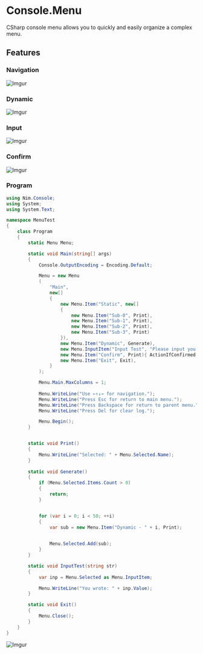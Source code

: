 # Console.Menu
CSharp console menu allows you to quickly and easily organize a complex menu.

## Features

### Navigation
![Imgur](https://i.imgur.com/rlaT30j.png)

### Dynamic
![Imgur](https://i.imgur.com/gBNtea1.png)

### Input
![Imgur](https://i.imgur.com/L0FNzQY.png)

### Confirm
![Imgur](https://i.imgur.com/v3wgUsI.png)

### Program

```c#
using Nim.Console;
using System;
using System.Text;

namespace MenuTest
{
    class Program
    {
        static Menu Menu;

        static void Main(string[] args)
        {
            Console.OutputEncoding = Encoding.Default;

            Menu = new Menu
            (
                "Main",
                new[]
                {
                    new Menu.Item("Static", new[]
                    {
                        new Menu.Item("Sub-0", Print),
                        new Menu.Item("Sub-1", Print),
                        new Menu.Item("Sub-2", Print),
                        new Menu.Item("Sub-3", Print)
                    }),
                    new Menu.Item("Dynamic", Generate),
                    new Menu.InputItem("Input Test", "Please input you name", InputTest),
                    new Menu.Item("Confirm", Print){ ActionIfConfirmed = true },
                    new Menu.Item("Exit", Exit),
                }
            );

            Menu.Main.MaxColumns = 1;
            
            Menu.WriteLine("Use ←↑↓→ for navigation.");
            Menu.WriteLine("Press Esc for return to main menu.");
            Menu.WriteLine("Press Backspace for return to parent menu.");
            Menu.WriteLine("Press Del for clear log.");

            Menu.Begin();
        }


        static void Print()
        {
            Menu.WriteLine("Selected: " + Menu.Selected.Name);
        }
        
        static void Generate()
        {
            if (Menu.Selected.Items.Count > 0)
            {
                return;
            }


            for (var i = 0; i < 50; ++i)
            {
                var sub = new Menu.Item("Dynamic - " + i, Print);
                

                Menu.Selected.Add(sub);
            }
        }

        static void InputTest(string str)
        {
            var inp = Menu.Selected as Menu.InputItem;

            Menu.WriteLine("You wrote: " + inp.Value);
        }

        static void Exit()
        {
            Menu.Close();
        }
    }
}

```
![Imgur](https://i.imgur.com/uWwAWnd.png)
